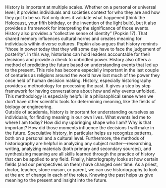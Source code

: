 History is important at multiple scales. Whether on a personal or universal level, it provides individuals and societies context for who they are and how they got to be so. Not only does it validate what happened (think the Holocaust, your fifth birthday, or the invention of the light bulb), but it also provides a framework for interpreting the significance of those events. History also provides a “collective sense of identity” (Popkin 17). That shared memory influences cultural norms and creates meaning for individuals within diverse cultures. Popkin also argues that history reminds “those in power today that they will some day have to face the judgement of posterity”. In this way, historians can hold leaders accountable for their decisions and provide a check to unbridled power. History also offers a method of predicting the future based on understanding events that led up to the present. This role has become especially important in the last couple of centuries as religions around the world have lost much of the power they once held of human decision making. History, especially historiography provides a methodology for processing the past. It gives a step by step framework for having conversations about how and why events unfolded. This methodology is especially helpful in a philosophical sense when we don’t have other scientific tools for determining meaning, like the fields of biology or engineering.  
Outside of academia, history is important for understanding ourselves as individuals, for finding meaning in our own lives. What events led me to where I am today? How did my upbringing shape who I am? Why is that important? How did those moments influence the decisions I will make in the future. Speculative history, in particular helps us recognize patterns, both on a personal and a cultural level. Furthermore, the methods of historiography are helpful in analyzing any subject matter—researching, writing, analyzing materials (both primary and secondary sources), and synthesizing meaning are all skills learned through the practice of history that can be applied to any field. Finally, historiography looks at how certain fields (and our perspectives on them) have changed over time. As a priest, doctor, teacher, stone mason, or parent, we can use historiography to look at the arc of change in each of the roles. Knowing the past helps us give meaning to the present and insight into the future.  

